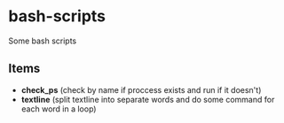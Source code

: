 # bash-scripts
Some bash scripts 

## Items
* **check_ps** (check by name if proccess exists and run if it doesn't)
* **textline** (split textline into separate words and do some command for each word in a loop)
